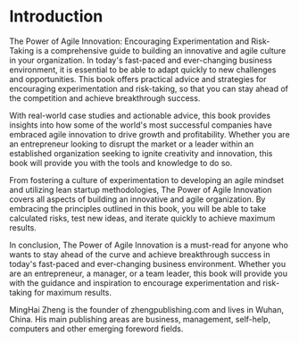 # Introduction

The Power of Agile Innovation: Encouraging Experimentation and Risk-Taking is a comprehensive guide to building an innovative and agile culture in your organization. In today's fast-paced and ever-changing business environment, it is essential to be able to adapt quickly to new challenges and opportunities. This book offers practical advice and strategies for encouraging experimentation and risk-taking, so that you can stay ahead of the competition and achieve breakthrough success.

With real-world case studies and actionable advice, this book provides insights into how some of the world's most successful companies have embraced agile innovation to drive growth and profitability. Whether you are an entrepreneur looking to disrupt the market or a leader within an established organization seeking to ignite creativity and innovation, this book will provide you with the tools and knowledge to do so.

From fostering a culture of experimentation to developing an agile mindset and utilizing lean startup methodologies, The Power of Agile Innovation covers all aspects of building an innovative and agile organization. By embracing the principles outlined in this book, you will be able to take calculated risks, test new ideas, and iterate quickly to achieve maximum results.

In conclusion, The Power of Agile Innovation is a must-read for anyone who wants to stay ahead of the curve and achieve breakthrough success in today's fast-paced and ever-changing business environment. Whether you are an entrepreneur, a manager, or a team leader, this book will provide you with the guidance and inspiration to encourage experimentation and risk-taking for maximum results.


MingHai Zheng is the founder of zhengpublishing.com and lives in Wuhan, China. His main publishing areas are business, management, self-help, computers and other emerging foreword fields.
